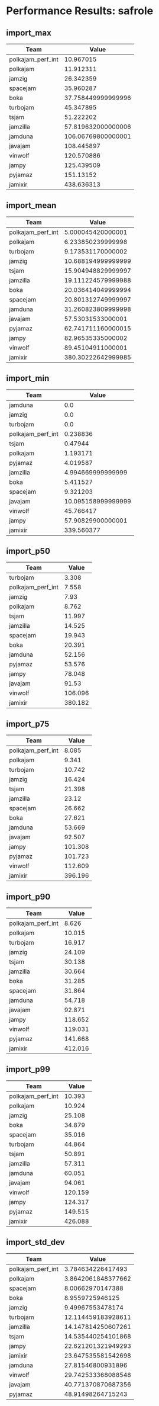# Performance Results: safrole

## import_max

| Team | Value |
|------|-------|
| polkajam_perf_int | 10.967015 |
| polkajam | 11.912311 |
| jamzig | 26.342359 |
| spacejam | 35.960287 |
| boka | 37.758449999999996 |
| turbojam | 45.347895 |
| tsjam | 51.222202 |
| jamzilla | 57.819632000000006 |
| jamduna | 106.06769800000001 |
| javajam | 108.445897 |
| vinwolf | 120.570886 |
| jampy | 125.439509 |
| pyjamaz | 151.13152 |
| jamixir | 438.636313 |

## import_mean

| Team | Value |
|------|-------|
| polkajam_perf_int | 5.000045420000001 |
| polkajam | 6.233850239999998 |
| turbojam | 9.173531170000002 |
| jamzig | 10.688194999999999 |
| tsjam | 15.904948829999997 |
| jamzilla | 19.111224579999988 |
| boka | 20.036414049999994 |
| spacejam | 20.801312749999997 |
| jamduna | 31.260823809999998 |
| javajam | 57.53031533000001 |
| pyjamaz | 62.741711160000015 |
| jampy | 82.96535335000002 |
| vinwolf | 89.45104911000001 |
| jamixir | 380.30222642999985 |

## import_min

| Team | Value |
|------|-------|
| jamduna | 0.0 |
| jamzig | 0.0 |
| turbojam | 0.0 |
| polkajam_perf_int | 0.238836 |
| tsjam | 0.47944 |
| polkajam | 1.193171 |
| pyjamaz | 4.019587 |
| jamzilla | 4.994669999999999 |
| boka | 5.411527 |
| spacejam | 9.321203 |
| javajam | 10.095158999999999 |
| vinwolf | 45.766417 |
| jampy | 57.90829900000001 |
| jamixir | 339.560377 |

## import_p50

| Team | Value |
|------|-------|
| turbojam | 3.308 |
| polkajam_perf_int | 7.558 |
| jamzig | 7.93 |
| polkajam | 8.762 |
| tsjam | 11.997 |
| jamzilla | 14.525 |
| spacejam | 19.943 |
| boka | 20.391 |
| jamduna | 52.156 |
| pyjamaz | 53.576 |
| jampy | 78.048 |
| javajam | 91.53 |
| vinwolf | 106.096 |
| jamixir | 380.182 |

## import_p75

| Team | Value |
|------|-------|
| polkajam_perf_int | 8.085 |
| polkajam | 9.341 |
| turbojam | 10.742 |
| jamzig | 16.424 |
| tsjam | 21.398 |
| jamzilla | 23.12 |
| spacejam | 26.662 |
| boka | 27.621 |
| jamduna | 53.669 |
| javajam | 92.507 |
| jampy | 101.308 |
| pyjamaz | 101.723 |
| vinwolf | 112.609 |
| jamixir | 396.196 |

## import_p90

| Team | Value |
|------|-------|
| polkajam_perf_int | 8.626 |
| polkajam | 10.015 |
| turbojam | 16.917 |
| jamzig | 24.109 |
| tsjam | 30.138 |
| jamzilla | 30.664 |
| boka | 31.285 |
| spacejam | 31.864 |
| jamduna | 54.718 |
| javajam | 92.871 |
| jampy | 118.652 |
| vinwolf | 119.031 |
| pyjamaz | 141.668 |
| jamixir | 412.016 |

## import_p99

| Team | Value |
|------|-------|
| polkajam_perf_int | 10.393 |
| polkajam | 10.924 |
| jamzig | 25.108 |
| boka | 34.879 |
| spacejam | 35.016 |
| turbojam | 44.864 |
| tsjam | 50.891 |
| jamzilla | 57.311 |
| jamduna | 60.051 |
| javajam | 94.061 |
| vinwolf | 120.159 |
| jampy | 124.317 |
| pyjamaz | 149.515 |
| jamixir | 426.088 |

## import_std_dev

| Team | Value |
|------|-------|
| polkajam_perf_int | 3.784634226417493 |
| polkajam | 3.8642061848377662 |
| spacejam | 8.00662970147388 |
| boka | 8.9559725946125 |
| jamzig | 9.49967553478174 |
| turbojam | 12.114459183928611 |
| jamzilla | 14.147814250607261 |
| tsjam | 14.535440254101868 |
| jampy | 22.621201321949293 |
| jamixir | 23.647535581542698 |
| jamduna | 27.81546800931896 |
| vinwolf | 29.742533368088548 |
| javajam | 40.771370870687356 |
| pyjamaz | 48.91498264715243 |

